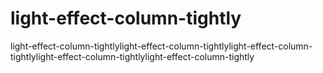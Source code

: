 # light-effect-column-tightly
light-effect-column-tightlylight-effect-column-tightlylight-effect-column-tightlylight-effect-column-tightlylight-effect-column-tightly
